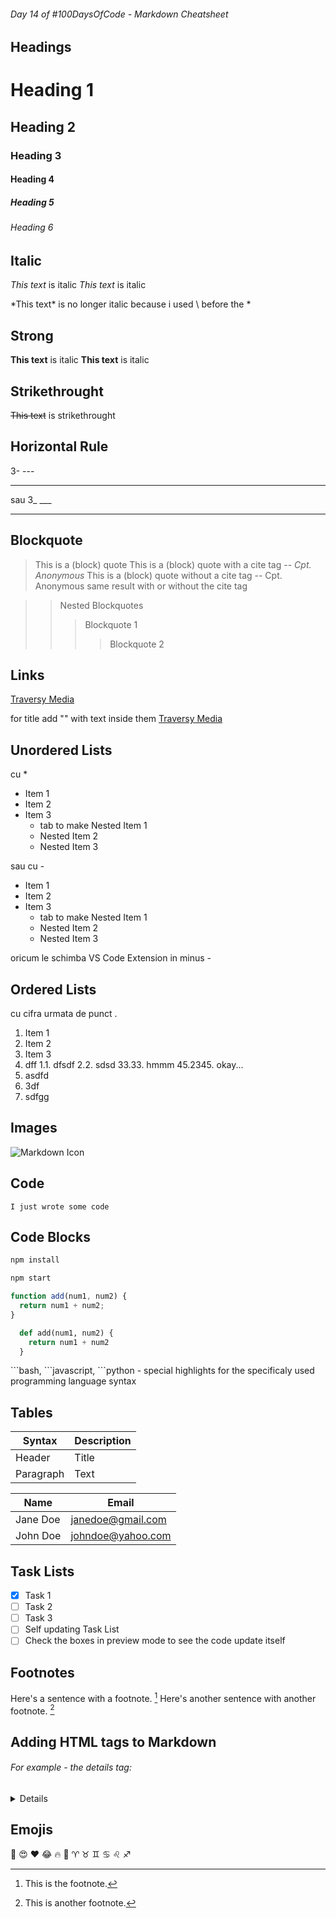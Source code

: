 ###### Day 14 of #100DaysOfCode - Markdown Cheatsheet

<!-- # 1. Official Markdown -->

## Headings

# Heading 1

## Heading 2

### Heading 3

#### Heading 4

##### Heading 5

###### Heading 6

## Italic

_This text_ is italic
_This text_ is italic

<!-- To escape the * use \ before it -->

\*This text\* is no longer italic because i used \ before the \*

## Strong

**This text** is italic
**This text** is italic

## Strikethrought

~~This text~~ is strikethrought

## Horizontal Rule

3- \---

---

sau
3\_ \_\_\_

---

## Blockquote

> This is a (block) quote
> This is a (block) quote with a cite tag -- <cite> Cpt. Anonymous </cite>
> This is a (block) quote without a cite tag -- Cpt. Anonymous
> same result with or without the cite tag <cite></cite>

> > Nested Blockquotes
> >
> > > Blockquote 1
> > >
> > > > Blockquote 2

## Links

[Traversy Media](https://www.traversymedia.com/)

for title add "" with text inside them
[Traversy Media](https://www.traversymedia.com/ "Traversy Media")

## Unordered Lists

cu \*

- Item 1
- Item 2
- Item 3
  - tab to make Nested Item 1
  - Nested Item 2
  - Nested Item 3

sau cu \-

- Item 1
- Item 2
- Item 3
  - tab to make Nested Item 1
  - Nested Item 2
  - Nested Item 3

oricum le schimba VS Code Extension in minus -

## Ordered Lists

cu cifra urmata de punct \.

1. Item 1
2. Item 2
3. Item 3
4. dff
   1.1. dfsdf
   2.2. sdsd
   33.33. hmmm
   45.2345. okay...
5. asdfd
6. 3df
7. sdfgg

## Images

![Markdown Icon](https://upload.wikimedia.org/wikipedia/commons/5/5e/Font_Awesome_5_brands_markdown.svg)

## Code

`I just wrote some code`

<!-- # 2. GitHub Markdown -->

## Code Blocks

```bash
npm install

npm start
```

```javascript
function add(num1, num2) {
  return num1 + num2;
}
```

```python
  def add(num1, num2) {
    return num1 + num2
  }
```

\```bash, \```javascript, \```python - special highlights for the specificaly used programming language syntax

## Tables

| Syntax    | Description |
| --------- | ----------- |
| Header    | Title       |
| Paragraph | Text        |

| Name     | Email             |
| -------- | ----------------- |
| Jane Doe | janedoe@gmail.com |
| John Doe | johndoe@yahoo.com |

## Task Lists

- [x] Task 1
- [ ] Task 2
- [ ] Task 3
- [ ] Self updating Task List
- [ ] Check the boxes in preview mode to see the code update itself

## Footnotes

Here's a sentence with a footnote. [^1]
Here's another sentence with another footnote. [^2]

[^1]: This is the footnote.
[^2]: This is another footnote.

## Adding HTML tags to Markdown

###### For example - the details tag:

<details>
  <sumary> This is a test</sumary>
  <p> Pragraph #1
  Lorem ipsum, dolor sit amet consectetur adipisicing elit.
  </p>
  <p>
    Paragraph #2
    Lorem ipsum, dolor sit amet consectetur adipisicing elit. Accusantium
    dolor at sequi obcaecati cupiditate. Voluptates repellendus cupiditate
    aperiam! Incidunt amet quo neque.
  </p>  
  No paragraph - same as with paragraph tag
  Lorem ipsum, dolor sit amet consectetur adipisicing elit. Accusantium dolor at sequi obcaecati cupiditate. Voluptates repellendus cupiditate aperiam! Incidunt amet quo neque.
  
- Item 1
- Item 2
- Item 3
</details>

## Emojis

🙏 😍 ❤ 😂 🔥 🚀
&#9800; &#9801; &#9802; &#9803; &#9804; &#9808;
